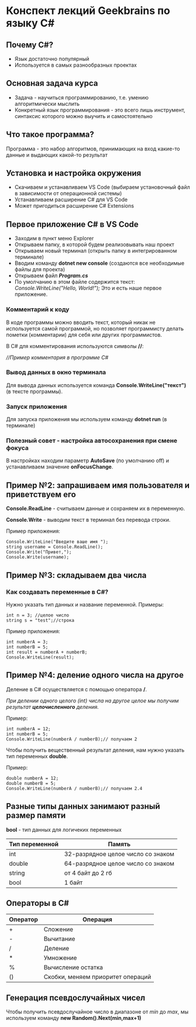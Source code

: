 # Конспект лекций Geekbrains по языку C#

## Почему C#? 
* Язык достаточно популярный
* Используется в самых разнообразных проектах

## Основная задача курса
* Задача - научиться программированию, т.е. умению алгоритмически 
мыслить
* Конкретный язык программирования - это всего лишь инструмент, синтаксис которого можно выучить и самостоятельно

## Что такое программа?
Программа - это набор алгоритмов, принимающих на вход какие-то данные и выдающих какой-то результат

## Установка и настройка окружения 
* Скачиваем и устанавливаем VS Code (выбираем установочный файл в зависимости от операционной системы)
* Устанавливаем расширение C# для VS Code
* Может пригодиться расширение C# Extensions

## Первое приложение C# в VS Code
* Заходим в пункт меню Explorer
* Открываем папку, в которой будем реализовывать наш проект
* Открываем новый терминал (открыть папку в интегрированном терминале)
* Вводим команду **dotnet new console** (создаются все необходимые файлы для проекта)
* Открываем файл _**Program.cs**_
* По умолчанию в этом файле содержится текст: *Console.WriteLine("Hello, World!");* Это и есть наше первое приложение.

### Комментарий к коду
В коде программы можно вводить текст, который никак не используется самой программой, но позволяет программисту делать пометки (комментарии) для себя или других программистов.

В C# для комментирования используются символы **//**:

*//Пример комментария в программе C#*

### Вывод данных в окно терминала
Для вывода данных используется команда **Console.WriteLine("текст")** (в тексте программы).

### Запуск приложения
Для запуска приложения мы используем команду **dotnet run** (в терминале)

### Полезный совет - настройка автосохранения при смене фокуса

В настройках находим параметр **AutoSave** (по умолчанию off) и устанавливаем значение **onFocusChange**.

## Пример №2: запрашиваем имя пользователя и приветствуем его

**Console.ReadLine** - считываем данные и сохраняем их в переменную. 

**Console.Write** - выводим текст в терминал без перевода строки.

Пример приложения: 

    Console.WriteLine("Введите ваше имя ");
    string username = Console.ReadLine();
    Сonsole.Write("Привет,");
    Console.Write(username);

## Пример №3: складываем два числа

### Как создавать переменные в C#?
Нужно указать тип данных и название переменной.
Примеры:

    int n = 3; //целое число
    string s = "test";//строка

Пример приложения:

    int numberA = 3;
    int numberB = 5;
    int result = numberA + numberB;
    Console.WriteLine(result);

## Пример №4: деление одного числа на другое

Деление в C# осуществляется с помощью оператора **/**.

*При делении одного целого (int) числа на другое целое мы получим результат **целочисленного** деления.*

Пример:

    int numberA = 12;
    int numberB = 5;
    Console.WriteLine(numberA / numberB);// получаем 2

Чтобы получить вещественный результат деления, нам нужно указать тип переменных **double**.

Пример:

    double numberA = 12;
    double numberB = 5;
    Console.WriteLine(numberA / numberB);// получаем 2.4


## Разные типы данных занимают разный размер памяти

**bool** - тип данных для логичеких переменных

|Тип переменной | Память |
|---------------|--------|
|int|32-разрядное целое число со знаком|
|double|64-разрядное целое число со знаком|
|string|от 4 байт до 2 гб|
|bool|1 байт|

## Операторы в С#
|Оператор|Операция|
|--------|--------|
|+|Сложение|
|-|Вычитание|
|/|Деление|
|*|Умножение|
|%|Вычисление остатка|
|()|Скобки, меняем приоритет операций|

## Генерация псевдослучайных чисел

Чтобы получить псевдослучайное число в диапазоне от *min* до *max*, мы используем команду **new Random().Next(min,max+1)**


